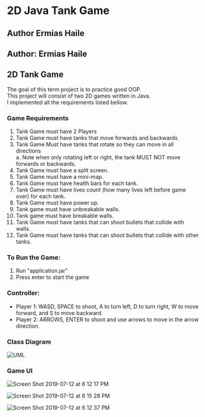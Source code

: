 # 2D Java Tank Game
 ## Author Ermias Haile
 ## Author: Ermias Haile

## 2D Tank Game 
The goal of this term project is to practice good OOP. <br/>
This project will consist of two 2D games written in Java. <br/>
I implemented all the requirements listed bellow. <br/> 

### Game Requirements
1. Tank Game must have 2 Players <br/>
2. Tank Game must have tanks that move forwards and backwards <br/>
3. Tank Game Must have tanks that rotate so they can move in all directions <br/>
a. Note when only rotating left or right, the tank MUST NOT move forwards or backwards. <br/>
4. Tank Game must have a split screen.<br/>
5. Tank Game must have a mini-map. <br/>
6. Tank Game must have health bars for each tank. <br/>
7. Tank Game must have lives count (how many lives left before game over) for each tank. <br/>
8. Tank Game must have power up. <br/>
9. Tank game must have unbreakable walls. <br/>
10. Tank game must have breakable walls. <br/>
11. Tank Game must have tanks that can shoot bullets that collide with walls. <br/>
12. Tank Game must have tanks that can shoot bullets that collide with other tanks. <br/>

### To Run the Game:
1. Run "application.jar" <br/>
2. Press enter to start the game <br/>

### Controller:
- Player 1: WASD, SPACE to shoot, A to turn left, D to turn right,  W to move forward, and S to move backward. <br/>
- Player 2: ARROWS, ENTER to shoot and use arrows to move in the arrow direction. <br/>

### Class Diagram
![UML](https://user-images.githubusercontent.com/47591726/61165140-53a5b680-a4d1-11e9-813f-bb90fc4aa1dc.png)

### Game UI 
![Screen Shot 2019-07-12 at 6 12 17 PM](https://user-images.githubusercontent.com/47591726/61165134-4be61200-a4d1-11e9-9269-49b89486df86.png)

![Screen Shot 2019-07-12 at 6 15 28 PM](https://user-images.githubusercontent.com/47591726/61165135-4d173f00-a4d1-11e9-9fab-584836431821.png)

![Screen Shot 2019-07-12 at 6 12 37 PM](https://user-images.githubusercontent.com/47591726/61165138-50122f80-a4d1-11e9-964b-1c69eb477eb3.png)

